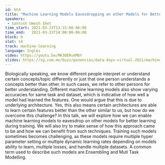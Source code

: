 ```yaml
---
id: bt4
title: "Machine Learning Models Eavesdropping on other Models for Better Learning"
speakers:
 - Santosh Umesh Shet
time_start: 2021-03-23T13:15:00-06:00
time_end:   2021-03-23T14:00:00-06:00
block: b
slot: t4
track: machine-learning
language: Inglés
video: https://youtu.be/MK3OERukMbY
slides: https://sg.com.mx/buzz/ponencias/data-days-virtual-2021/machine-learning-models-eavesdropping-other-models-better
---
```


Biologically speaking, we know different people interpret or understand certain concepts/topic differently or just that one person understands a concepts better than other. In such cases, we refer to other persons for better understanding. Different machine learning models also show varying accuracies for same task and dataset, which is indicative of how well a model had learned the features. One would argue that this is due to underlying architecture. Yes, this also means certain architectures are able to learn certain features better than the other similar to us, but how do we overcome this challenge? In this talk, we will explore how we can enable machine learning models to eavesdrop on other models for better learning during training. We will also try to make sense of how this approach came to be and how we can benefit from such techniques. Training such models sometimes becomes challenging, as these models require multiple hyper parameter setting or multiple dynamic learning rates depending on models ability to learn, multiple losses, and handle multiple datasets. A common term used to describe such models are Ensembling and Muti Task Modelling.